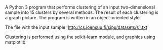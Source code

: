 A Python 3 program that performs clustering of an input two-dimensional sample into 15 clusters by several methods. The result of each clustering is a graph picture. The program is written in an object-oriented style.

The file with the input sample: http://cs.joensuu.fi/sipu/datasets/s1.txt

Clustering is performed using the scikit-learn module, and graphics using matplotlib.
